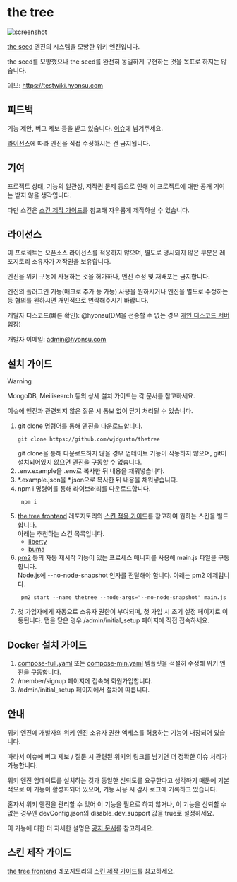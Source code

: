 # the tree
![screenshot](https://github.com/wjdgustn/thetree/blob/master/.github/assets/screenshot.png?raw=true)

[the seed](https://theseed.io) 엔진의 시스템을 모방한 위키 엔진입니다.

the seed를 모방했으나 the seed를 완전히 동일하게 구현하는 것을 목표로 하지는 않습니다.

데모: https://testwiki.hyonsu.com

## 피드백
기능 제안, 버그 제보 등을 받고 있습니다. [이슈](https://github.com/wjdgustn/thetree/issues)에 남겨주세요.

[라이선스](#라이선스)에 따라 엔진을 직접 수정하시는 건 금지됩니다.

## 기여
프로젝트 상태, 기능의 일관성, 저작권 문제 등으로 인해 이 프로젝트에 대한 공개 기여는 받지 않을 생각입니다.

다만 스킨은 [스킨 제작 가이드](https://github.com/wjdgustn/thetree-frontend#스킨-제작-가이드)를 참고해 자유롭게 제작하실 수 있습니다.

## 라이선스
이 프로젝트는 오픈소스 라이선스를 적용하지 않으며, 별도로 명시되지 않은 부분은 레포지토리 소유자가 저작권을 보유합니다.

엔진을 위키 구동에 사용하는 것을 허가하나, 엔진 수정 및 재배포는 금지합니다.

엔진의 플러그인 기능(매크로 추가 등 가능) 사용을 원하시거나 엔진을 별도로 수정하는 등 협의를 원하시면 개인적으로 연락해주시기 바랍니다.

개발자 디스코드(빠른 확인): @hyonsu(DM을 전송할 수 없는 경우 [개인 디스코드 서버](https://discord.gg/z7pk8pWhD7) 입장)

개발자 이메일: admin@hyonsu.com

## 설치 가이드
> [!WARNING]
> MongoDB, Meilisearch 등의 상세 설치 가이드는 각 문서를 참고하세요.
> 
> 이슈에 엔진과 관련되지 않은 질문 시 통보 없이 닫기 처리될 수 있습니다.
1. git clone 명령어를 통해 엔진을 다운로드합니다.
   ```shell
   git clone https://github.com/wjdgustn/thetree
   ```
   git clone을 통해 다운로드하지 않을 경우 업데이트 기능이 작동하지 않으며, git이 설치되어있지 않으면 엔진을 구동할 수 없습니다.
1. .env.example을 .env로 복사한 뒤 내용을 채워넣습니다.
1. *.example.json을 *.json으로 복사한 뒤 내용을 채워넣습니다.
1. npm i 명령어를 통해 라이브러리를 다운로드합니다.
   ```shell
    npm i
   ```
1. [the tree frontend](https://github.com/wjdgustn/thetree-frontend) 레포지토리의 [스킨 적용 가이드]((https://github.com/wjdgustn/thetree-frontend#스킨-적용-가이드))를 참고하여 원하는 스킨을 빌드합니다.
   <br>아래는 추천하는 스킨 목록입니다.
   - [liberty](https://github.com/wjdgustn/thetree-skin-liberty)
   - [buma](https://github.com/wjdgustn/thetree-skin-buma)
1. [pm2](https://www.npmjs.com/package/pm2) 등의 자동 재시작 기능이 있는 프로세스 매니저를 사용해 main.js 파일을 구동합니다.
   <br>Node.js에 --no-node-snapshot 인자를 전달해야 합니다. 아래는 pm2 예제입니다.
   ```shell
    pm2 start --name thetree --node-args="--no-node-snapshot" main.js
   ```
1. 첫 가입자에게 자동으로 소유자 권한이 부여되며, 첫 가입 시 초기 설정 페이지로 이동됩니다.
   탭을 닫은 경우 /admin/initial_setup 페이지에 직접 접속하세요.

## Docker 설치 가이드
1. [compose-full.yaml](https://github.com/wjdgustn/thetree/blob/master/.github/assets/compose-full.yaml?raw=true) 또는 [compose-min.yaml](https://github.com/wjdgustn/thetree/blob/master/.github/assets/compose-min.yaml?raw=true) 템플릿을 적절히 수정해 위키 엔진을 구동합니다.
1. /member/signup 페이지에 접속해 회원가입합니다.
1. /admin/initial_setup 페이지에서 절차에 따릅니다.

## 안내
위키 엔진에 개발자의 위키 엔진 소유자 권한 엑세스를 허용하는 기능이 내장되어 있습니다.

따라서 이슈에 버그 제보 / 질문 시 관련된 위키의 링크를 남기면 더 정확한 이슈 처리가 가능합니다.

위키 엔진 업데이트를 설치하는 것과 동일한 신뢰도를 요구한다고 생각하기 때문에 기본적으로 이 기능이 활성화되어 있으며, 기능 사용 시 감사 로그에 기록하고 있습니다.

혼자서 위키 엔진을 관리할 수 있어 이 기능을 필요로 하지 않거나, 이 기능을 신뢰할 수 없는 경우엔 devConfig.json의 disable_dev_support 값을 true로 설정하세요.

이 기능에 대한 더 자세한 설명은 [공지 문서](https://hyonsu.notion.site/the-tree-1e8862961d0d80e5b9fceb4c1ba0d7b9)를 참고하세요.

## 스킨 제작 가이드
[the tree frontend](https://github.com/wjdgustn/thetree-frontend) 레포지토리의 [스킨 제작 가이드](https://github.com/wjdgustn/thetree-frontend#스킨-제작-가이드)를 참고하세요.
